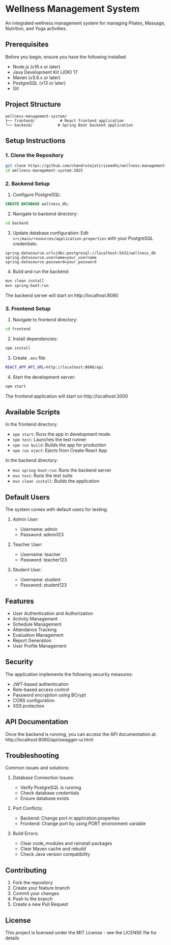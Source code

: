 # Wellness Management System

An integrated wellness management system for managing Pilates, Massage, Nutrition, and Yoga activities.

## Prerequisites

Before you begin, ensure you have the following installed:
- Node.js (v16.x or later)
- Java Development Kit (JDK) 17
- Maven (v3.8.x or later)
- PostgreSQL (v13 or later)
- Git

## Project Structure

```
wellness-management-system/
├── frontend/           # React frontend application
└── backend/           # Spring Boot backend application
```

## Setup Instructions

### 1. Clone the Repository

```bash
git clone https://github.com/chandratejatiriveedhi/wellness-management-system-2025.git
cd wellness-management-system-2025
```

### 2. Backend Setup

1. Configure PostgreSQL:
```sql
CREATE DATABASE wellness_db;
```

2. Navigate to backend directory:
```bash
cd backend
```

3. Update database configuration:
Edit `src/main/resources/application.properties` with your PostgreSQL credentials:
```properties
spring.datasource.url=jdbc:postgresql://localhost:5432/wellness_db
spring.datasource.username=your_username
spring.datasource.password=your_password
```

4. Build and run the backend:
```bash
mvn clean install
mvn spring-boot:run
```
The backend server will start on http://localhost:8080

### 3. Frontend Setup

1. Navigate to frontend directory:
```bash
cd frontend
```

2. Install dependencies:
```bash
npm install
```

3. Create `.env` file:
```bash
REACT_APP_API_URL=http://localhost:8080/api
```

4. Start the development server:
```bash
npm start
```
The frontend application will start on http://localhost:3000

## Available Scripts

In the frontend directory:
- `npm start`: Runs the app in development mode
- `npm test`: Launches the test runner
- `npm run build`: Builds the app for production
- `npm run eject`: Ejects from Create React App

In the backend directory:
- `mvn spring-boot:run`: Runs the backend server
- `mvn test`: Runs the test suite
- `mvn clean install`: Builds the application

## Default Users

The system comes with default users for testing:

1. Admin User:
   - Username: admin
   - Password: admin123

2. Teacher User:
   - Username: teacher
   - Password: teacher123

3. Student User:
   - Username: student
   - Password: student123

## Features

- User Authentication and Authorization
- Activity Management
- Schedule Management
- Attendance Tracking
- Evaluation Management
- Report Generation
- User Profile Management

## Security

The application implements the following security measures:
- JWT-based authentication
- Role-based access control
- Password encryption using BCrypt
- CORS configuration
- XSS protection

## API Documentation

Once the backend is running, you can access the API documentation at:
http://localhost:8080/api/swagger-ui.html

## Troubleshooting

Common issues and solutions:

1. Database Connection Issues:
   - Verify PostgreSQL is running
   - Check database credentials
   - Ensure database exists

2. Port Conflicts:
   - Backend: Change port in application.properties
   - Frontend: Change port by using PORT environment variable

3. Build Errors:
   - Clear node_modules and reinstall packages
   - Clear Maven cache and rebuild
   - Check Java version compatibility

## Contributing

1. Fork the repository
2. Create your feature branch
3. Commit your changes
4. Push to the branch
5. Create a new Pull Request

## License

This project is licensed under the MIT License - see the LICENSE file for details